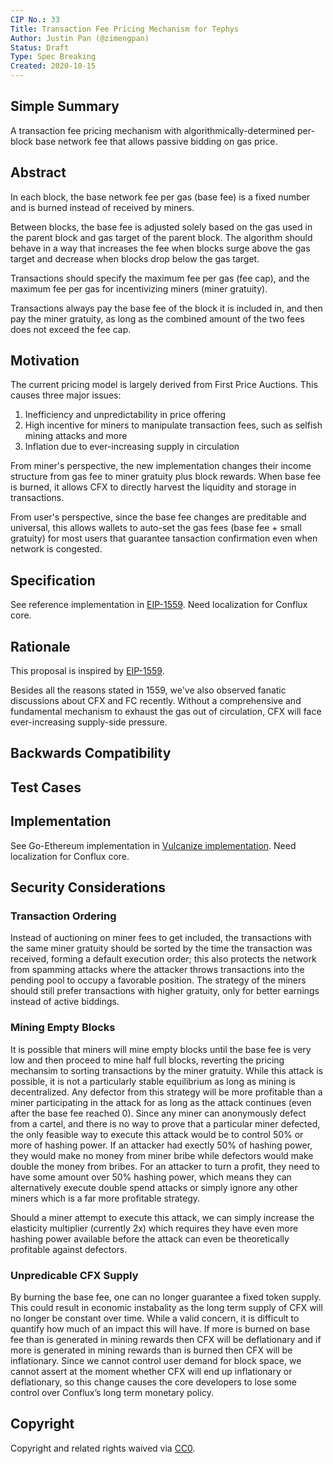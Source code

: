 ```yaml
---
CIP No.: 33
Title: Transaction Fee Pricing Mechanism for Tephys
Author: Justin Pan (@zimengpan)
Status: Draft
Type: Spec Breaking
Created: 2020-10-15
---
```

  
## Simple Summary
A transaction fee pricing mechanism with algorithmically-determined per-block base network fee that allows passive bidding on gas price.

## Abstract
In each block, the base network fee per gas (base fee) is a fixed number and is burned instead of received by miners.

Between blocks, the base fee is adjusted solely based on the gas used in the parent block and gas target of the parent block. The algorithm should behave in a way that increases the fee when blocks surge above the gas target and decrease when blocks drop below the gas target.

Transactions should specify the maximum fee per gas (fee cap), and the maximum fee per gas for incentivizing miners (miner gratuity).

Transactions always pay the base fee of the block it is included in, and then pay the miner gratuity, as long as the combined amount of the two fees does not exceed the fee cap.

## Motivation
The current pricing model is largely derived from First Price Auctions. This causes three major issues:
1. Inefficiency and unpredictability in price offering
2. High incentive for miners to manipulate transaction fees, such as selfish mining attacks and more
3. Inflation due to ever-increasing supply in circulation

From miner's perspective, the new implementation changes their income structure from gas fee to miner gratuity plus block rewards. When base fee is burned, it allows CFX to directly harvest the liquidity and storage in transactions.

From user's perspective, since the base fee changes are preditable and universal, this allows wallets to auto-set the gas fees (base fee + small gratuity) for most users that guarantee tansaction confirmation even when network is congested.

## Specification
<!--The technical specification should describe the syntax and semantics of any new feature. The specification should be detailed enough to allow competing, interoperable implementations for any of the current Conflux platform ([conflux-rust](https://github.com/Conflux-Chain/conflux-rust)).-->
See reference implementation in [EIP-1559](https://eips.ethereum.org/EIPS/eip-1559). Need localization for Conflux core.

## Rationale
<!--The rationale fleshes out the specification by describing what motivated the design and why particular design decisions were made. It should describe alternate designs that were considered and related work, e.g. how the feature is supported in other languages. The rationale may also provide evidence of consensus within the community, and should discuss important objections or concerns raised during discussion.-->
This proposal is inspired by [EIP-1559](https://eips.ethereum.org/EIPS/eip-1559).

Besides all the reasons stated in 1559, we've also observed fanatic discussions about CFX and FC recently. Without a comprehensive and fundamental mechanism to exhaust the gas out of circulation, CFX will face ever-increasing supply-side pressure.

## Backwards Compatibility
<!--All CIPs that introduce backwards incompatibilities must include a section describing these incompatibilities and their severity. The CIP must explain how the author proposes to deal with these incompatibilities. CIP submissions without a sufficient backwards compatibility treatise may be rejected outright.-->

## Test Cases
<!--Test cases for an implementation are mandatory for CIPs that are affecting consensus changes. Other CIPs can choose to include links to test cases if applicable.-->

## Implementation
<!--The implementations must be completed before any CIP is given status "Final", but it need not be completed before the CIP is accepted. While there is merit to the approach of reaching consensus on the specification and rationale before writing code, the principle of "rough consensus and running code" is still useful when it comes to resolving many discussions of API details.-->
See Go-Ethereum implementation in [Vulcanize implementation](https://github.com/vulcanize/go-ethereum-EIP1559). Need localization for Conflux core.

## Security Considerations
<!--All CIPs must contain a section that discusses the security implications/considerations relevant to the proposed change. Include information that might be important for security discussions, surfaces risks and can be used throughout the life cycle of the proposal. E.g. include security-relevant design decisions, concerns, important discussions, implementation-specific guidance and pitfalls, an outline of threats and risks and how they are being addressed. CIP submissions missing the "Security Considerations" section will be rejected. a CIP cannot proceed to status "Final" without a Security Considerations discussion deemed sufficient by the reviewers.-->
### Transaction Ordering
Instead of auctioning on miner fees to get included, the transactions with the same miner gratuity should be sorted by the time the transaction was received, forming a default execution order; this also protects the network from spamming attacks where the attacker throws transactions into the pending pool to occupy a favorable position. The strategy of the miners should still prefer transactions with higher gratuity, only for better earnings instead of active biddings.

### Mining Empty Blocks
It is possible that miners will mine empty blocks until the base fee is very low and then proceed to mine half full blocks, reverting the pricing mechansim to sorting transactions by the miner gratuity. While this attack is possible, it is not a particularly stable equilibrium as long as mining is decentralized. Any defector from this strategy will be more profitable than a miner participating in the attack for as long as the attack continues (even after the base fee reached 0). Since any miner can anonymously defect from a cartel, and there is no way to prove that a particular miner defected, the only feasible way to execute this attack would be to control 50% or more of hashing power. If an attacker had exectly 50% of hashing power, they would make no money from miner bribe while defectors would make double the money from bribes. For an attacker to turn a profit, they need to have some amount over 50% hashing power, which means they can alternatively execute double spend attacks or simply ignore any other miners which is a far more profitable strategy.

Should a miner attempt to execute this attack, we can simply increase the elasticity multiplier (currently 2x) which requires they have even more hashing power available before the attack can even be theoretically profitable against defectors.

### Unpredicable CFX Supply
By burning the base fee, one can no longer guarantee a fixed token supply. This could result in economic instabality as the long term supply of CFX will no longer be constant over time. While a valid concern, it is difficult to quantify how much of an impact this will have. If more is burned on base fee than is generated in mining rewards then CFX will be deflationary and if more is generated in mining rewards than is burned then CFX will be inflationary. Since we cannot control user demand for block space, we cannot assert at the moment whether CFX will end up inflationary or deflationary, so this change causes the core developers to lose some control over Conflux’s long term monetary policy.

## Copyright
Copyright and related rights waived via [CC0](https://creativecommons.org/publicdomain/zero/1.0/).
